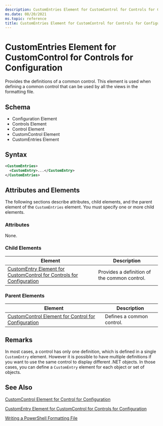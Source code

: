 ```yaml
---
description: CustomEntries Element for CustomControl for Controls for Configuration
ms.date: 08/20/2021
ms.topic: reference
title: CustomEntries Element for CustomControl for Controls for Configuration
---
```

# CustomEntries Element for CustomControl for Controls for Configuration

Provides the definitions of a common control. This element is used when defining a common control
that can be used by all the views in the formatting file.

## Schema

- Configuration Element
- Controls Element
- Control Element
- CustomControl Element
- CustomEntries Element

## Syntax

```xml
<CustomEntries>
  <CustomEntry>...</CustomEntry>
</CustomEntries>

```

## Attributes and Elements

The following sections describe attributes, child elements, and the parent element of the
`CustomEntries` element. You must specify one or more child elements.

### Attributes

None.

### Child Elements

|Element|Description|
|-------------|-----------------|
|[CustomEntry Element for CustomControl for Controls for Configuration](./customentry-element-for-customcontrol-for-controls-for-configuration-format.md)|Provides a definition of the common control.|

### Parent Elements

|Element|Description|
|-------------|-----------------|
|[CustomControl Element for Control for Configuration](./customcontrol-element-for-control-for-controls-for-configuration-format.md)|Defines a common control.|

## Remarks

In most cases, a control has only one definition, which is defined in a single `CustomEntry`
element. However it is possible to have multiple definitions if you want to use the same control to
display different .NET objects. In those cases, you can define a `CustomEntry` element for each
object or set of objects.

## See Also

[CustomControl Element for Control for Configuration](./customcontrol-element-for-control-for-controls-for-configuration-format.md)

[CustomEntry Element for CustomControl for Controls for Configuration](./customentry-element-for-customcontrol-for-controls-for-configuration-format.md)

[Writing a PowerShell Formatting File](./writing-a-powershell-formatting-file.md)
